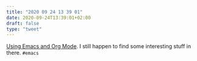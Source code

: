 ```yaml
---
title: "2020 09 24 13 39 01"
date: 2020-09-24T13:39:01+02:00
draft: false
type: "tweet"
---
```

[Using Emacs and Org Mode](https://edom.github.io/emacs.html). I still happen to find some interesting stuff in there. `#emacs`
